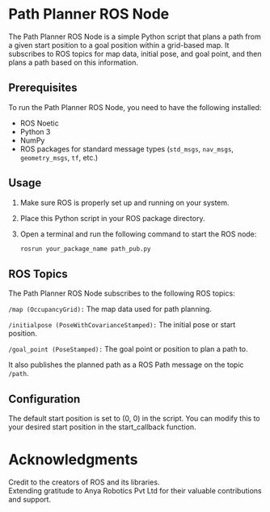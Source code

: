 # Path Planner ROS Node

The Path Planner ROS Node is a simple Python script that plans a path from a given start position to a goal position within a grid-based map. It subscribes to ROS topics for map data, initial pose, and goal point, and then plans a path based on this information.

## Prerequisites

To run the Path Planner ROS Node, you need to have the following installed:

- ROS Noetic
- Python 3
- NumPy
- ROS packages for standard message types (`std_msgs`, `nav_msgs`, `geometry_msgs`, `tf`, etc.)

## Usage

1. Make sure ROS is properly set up and running on your system.

2. Place this Python script in your ROS package directory.

3. Open a terminal and run the following command to start the ROS node:

   ```bash
   rosrun your_package_name path_pub.py
   ```

##   ROS Topics
The Path Planner ROS Node subscribes to the following ROS topics:

`/map (OccupancyGrid):` The map data used for path planning.  

`/initialpose (PoseWithCovarianceStamped):` The initial pose or start position.  

`/goal_point (PoseStamped):` The goal point or position to plan a path to.  

It also publishes the planned path as a ROS Path message on the topic `/path`.

## Configuration
The default start position is set to (0, 0) in the script. You can modify this to your desired start position in the start_callback function.

# Acknowledgments
Credit to the creators of ROS and its libraries.   
Extending gratitude to Anya Robotics Pvt Ltd for their valuable contributions and support.
